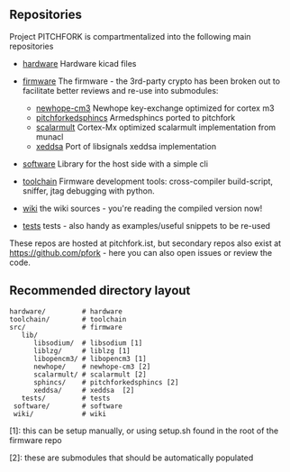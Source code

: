 ## Repositories

Project PITCHFORK is compartmentalized into the following main repositories

- [hardware](../git/hardware/) Hardware kicad files
- [firmware](../git/firmware/) The firmware - the 3rd-party crypto has been broken out to facilitate better reviews and re-use into submodules:
    * [newhope-cm3](../git/newhope-cm3/) Newhope key-exchange optimized for cortex m3
    * [pitchforkedsphincs](../git/pitchforkedsphincs/) Armedsphincs ported to pitchfork
    * [scalarmult](../git/scalarmult/) Cortex-Mx optimized scalarmult implementation from munacl
    * [xeddsa](../git/xeddsa/) Port of libsignals xeddsa implementation
- [software](../git/hardware/) Library for the host side with a simple cli
- [toolchain](../git/toolchain/) Firmware development tools: cross-compiler build-script, sniffer, jtag debugging with python.

- [wiki](../git/wiki/) the wiki sources - you're reading the compiled version now!

- [tests](../git/wiki/) tests - also handy as examples/useful snippets to be re-used

These repos are hosted at pitchfork.ist, but secondary repos also
exist at https://github.com/pfork - here you can also open issues or
review the code.


## Recommended directory layout

```
hardware/         # hardware
toolchain/        # toolchain
src/              # firmware
   lib/
      libsodium/  # libsodium [1]
      liblzg/     # liblzg [1]
      libopencm3/ # libopencm3 [1]
      newhope/    # newhope-cm3 [2]
      scalarmult/ # scalarmult [2]
      sphincs/    # pitchforkedsphincs [2]
      xeddsa/     # xeddsa  [2]
   tests/         # tests
 software/        # software
 wiki/            # wiki
```

[1]: this can be setup manually, or using setup.sh found in the root of the firmware repo

[2]: these are submodules that should be automatically populated

